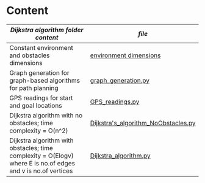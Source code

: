 # Content
| *Dijkstra algorithm folder content* | *file* |
|--------------|-------------|
| Constant environment and obstacles dimensions | [environment dimensions](https://github.com/HendEmad/Coding/blob/main/Algorithms/Shortest%20path/Dijkstra%20algorithm/obstacle_map_file) |
| Graph generation for graph-based algorithms for path planning | [graph_generation.py](https://github.com/HendEmad/Coding/blob/main/Algorithms/Shortest%20path/Dijkstra%20algorithm/graph_generation.py) |
| GPS readings for start and goal locations | [GPS_readings.py](https://github.com/HendEmad/Coding/blob/main/Algorithms/Shortest%20path/Dijkstra%20algorithm/GPS_readings.py) |
| Dijkstra algorithm with no obstacles; time complexity = O(n^2) | [Dijkstra's_algorithm_NoObstacles.py](https://github.com/HendEmad/Coding/blob/main/Algorithms/Shortest%20path/Dijkstra%20algorithm/Dijkstra's_algorithm_NoObstacles.py) | 
| Dijkstra algorithm with obstacles; time complexity = O(Elogv) where E is no.of edges and v is no.of vertices | [Dijkstra_algorithm.py](https://github.com/HendEmad/Coding/blob/main/Algorithms/Shortest%20path/Dijkstra%20algorithm/Dijkstra_algorithm.py)|

